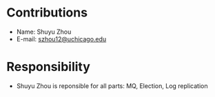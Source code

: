 
# Contributions

- Name: Shuyu Zhou
- E-mail: szhou12@uchicago.edu

# Responsibility

- Shuyu Zhou is reponsible for all parts: MQ, Election, Log replication